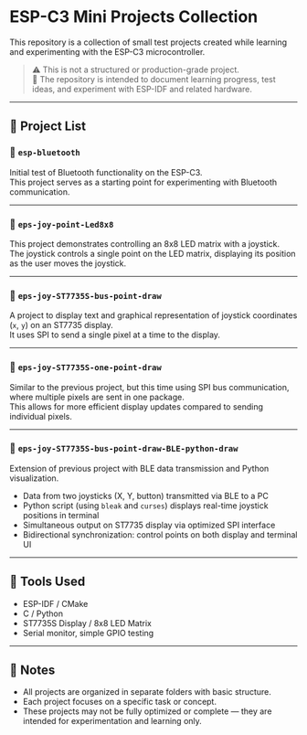# ESP-C3 Mini Projects Collection

This repository is a collection of small test projects created while learning and experimenting with the ESP-C3 microcontroller.

> ⚠️ This is not a structured or production-grade project.  
> 📌 The repository is intended to document learning progress, test ideas, and experiment with ESP-IDF and related hardware.

---

## 📂 Project List

### 🔸 `esp-bluetooth`
Initial test of Bluetooth functionality on the ESP-C3.  
This project serves as a starting point for experimenting with Bluetooth communication.  

---

### 🔸 `eps-joy-point-Led8x8`
This project demonstrates controlling an 8x8 LED matrix with a joystick.  
The joystick controls a single point on the LED matrix, displaying its position as the user moves the joystick.

---

### 🔸 `eps-joy-ST7735S-bus-point-draw`
A project to display text and graphical representation of joystick coordinates (`x`, `y`) on an ST7735 display.  
It uses SPI to send a single pixel at a time to the display.

---

### 🔸 `eps-joy-ST7735S-one-point-draw`
Similar to the previous project, but this time using SPI bus communication, where multiple pixels are sent in one package.  
This allows for more efficient display updates compared to sending individual pixels.

---

### 🔸 `eps-joy-ST7735S-bus-point-draw-BLE-python-draw`
Extension of previous project with BLE data transmission and Python visualization.  
- Data from two joysticks (X, Y, button) transmitted via BLE to a PC  
- Python script (using `bleak` and `curses`) displays real-time joystick positions in terminal  
- Simultaneous output on ST7735 display via optimized SPI interface  
- Bidirectional synchronization: control points on both display and terminal UI  

---


## 🧰 Tools Used

- ESP-IDF / CMake  
- C / Python  
- ST7735S Display / 8x8 LED Matrix  
- Serial monitor, simple GPIO testing  

---

## 📎 Notes

- All projects are organized in separate folders with basic structure.  
- Each project focuses on a specific task or concept.  
- These projects may not be fully optimized or complete — they are intended for experimentation and learning only.
